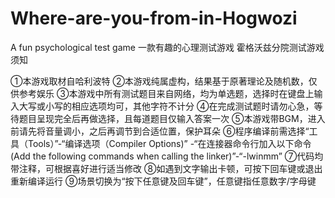 # Where-are-you-from-in-Hogwozi
 A fun psychological test game 一款有趣的心理测试游戏
霍格沃兹分院测试游戏须知

①本游戏取材自哈利波特
②本游戏纯属虚构，结果基于原著理论及随机数，仅供参考娱乐
③本游戏中所有测试题目来自网络，均为单选题，选择时在键盘上输入大写或小写的相应选项均可，其他字符不计分
④在完成测试题时请勿心急，等待题目呈现完全后再做选择，且每道题目仅输入答案一次
⑤本游戏带BGM，进入前请先将音量调小，之后再调节到合适位置，保护耳朵
⑥程序编译前需选择“工具（Tools）”-“编译选项（Compiler Options)”
-“在连接器命令行加入以下命令(Add the following commands when calling the linker)”-“-lwinmm”
⑦代码均带注释，可根据喜好进行适当修改
⑧如遇到文字输出卡顿，可按下回车键或退出重新编译运行
⑨场景切换为“按下任意键及回车键”，任意键指任意数字/字母键
